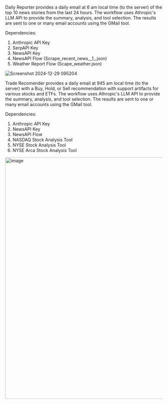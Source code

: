 Daily Reporter provides a daily email at 6 am local time (to the server) of the top 10 news stories from the last 24 hours. The workflow uses Athropic's LLM API
to provide the summary, analysis, and tool selection. The results are sent to one or many email accounts using the GMail tool. 

Dependencies:
1. Anthropic API Key
2. SerpAPI Key
3. NewsAPI Key
4. NewsAPI Flow (Scrape_recent_news__1_.json)
5. Weather Report Flow (Scape_weather.json)

![Screenshot 2024-12-29 095204](https://github.com/user-attachments/assets/56359c1f-f242-4c23-a710-5903505be143)

Trade Recomender provides a daily email at 945 am local time (to the server) with a Buy, Hold, or Sell recommendation with support artifacts for various stocks and ETFs. The workflow uses Athropic's LLM API to provide the summary, analysis, and tool selection. The results are sent to one or many email accounts using the GMail tool. 

Dependencies:
1. Anthropic API Key
2. NewsAPI Key
3. NewsAPI Flow
4. NASDAQ Stock Analysis Tool
5. NYSE Stock Analysis Tool
6. NYSE Arca Stock Analysis Tool

<img width="773" alt="image" src="https://github.com/user-attachments/assets/91b0bfea-df6b-47d6-9e6c-fe617b7f79e4" />
